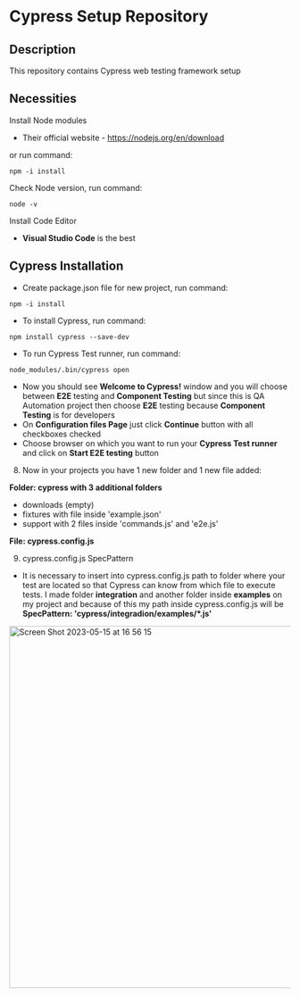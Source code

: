 # Cypress Setup Repository

## Description

This repository contains Cypress web testing framework setup

## Necessities

Install Node modules
- Their official website - https://nodejs.org/en/download

or run command:
```
npm -i install
```
Check Node version, run command: 
```
node -v
```
Install Code Editor

- **Visual Studio Code** is the best

## Cypress Installation

- Create package.json file for new project, run command:
```
npm -i install
```
- To install Cypress, run command:
```
npm install cypress --save-dev
```

- To run Cypress Test runner, run command:
```
node_modules/.bin/cypress open
```



- Now you should see **Welcome to Cypress!** window and you will choose between **E2E** testing and **Component Testing** but
since this is QA Automation project then choose **E2E** testing because **Component Testing** is for developers
- On **Configuration files Page** just click **Continue** button with all checkboxes checked 
- Choose browser on which you want to run your **Cypress Test runner** and click on **Start E2E testing** button
8. Now in your projects you have 1 new folder and 1 new file added:

**Folder: cypress with 3 additional folders**
- downloads (empty)
- fixtures with file inside 'example.json'
- support with 2 files inside 'commands.js' and 'e2e.js'

**File: cypress.config.js**

9. cypress.config.js SpecPattern
- It is necessary to insert into cypress.config.js path to folder where your test are located so that Cypress can know from which file to execute tests. I made folder **integration** and another folder inside **examples** on my project and because of this my path inside
cypress.config.js will be **SpecPattern: 'cypress/integradion/examples/*.js'**
<img width="649" alt="Screen Shot 2023-05-15 at 16 56 15" src="https://github.com/Puza24/Cypress/assets/106740508/1cdc244a-0c8a-4db4-986c-37b5828bf90d">




